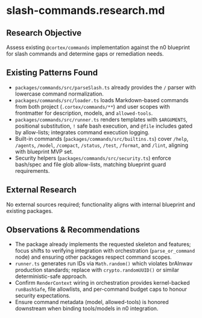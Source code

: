 # slash-commands.research.md

## Research Objective

Assess existing `@cortex/commands` implementation against the n0 blueprint for slash commands and determine gaps or remediation needs.

## Existing Patterns Found

- `packages/commands/src/parseSlash.ts` already provides the `/` parser with lowercase command normalization.
- `packages/commands/src/loader.ts` loads Markdown-based commands from both project (`.cortex/commands/**`) and user scopes with frontmatter for description, models, and `allowed-tools`.
- `packages/commands/src/runner.ts` renders templates with `$ARGUMENTS`, positional substitution, `!` safe bash execution, and `@file` includes gated by allow-lists; integrates command execution logging.
- Built-in commands (`packages/commands/src/builtins.ts`) cover `/help`, `/agents`, `/model`, `/compact`, `/status`, `/test`, `/format`, and `/lint`, aligning with blueprint MVP set.
- Security helpers (`packages/commands/src/security.ts`) enforce bash/spec and file glob allow-lists, matching blueprint guard requirements.

## External Research

No external sources required; functionality aligns with internal blueprint and existing packages.

## Observations & Recommendations

- The package already implements the requested skeleton and features; focus shifts to verifying integration with orchestration (`parse_or_command` node) and ensuring other packages respect command scopes.
- `runner.ts` generates run IDs via `Math.random()` which violates brAInwav production standards; replace with `crypto.randomUUID()` or similar deterministic-safe approach.
- Confirm `RenderContext` wiring in orchestration provides kernel-backed `runBashSafe`, file allowlists, and per-command budget caps to honour security expectations.
- Ensure command metadata (model, allowed-tools) is honored downstream when binding tools/models in n0 integration.

